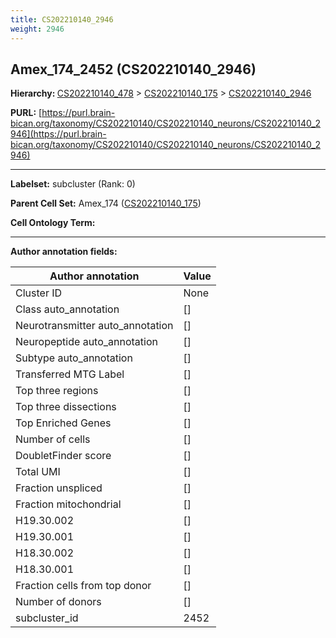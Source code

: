 ```yaml
---
title: CS202210140_2946
weight: 2946
---
```

## Amex_174_2452 (CS202210140_2946)
<b>Hierarchy: </b>
[CS202210140_478](../CS202210140_478) >
[CS202210140_175](../CS202210140_175) >
[CS202210140_2946](../CS202210140_2946)

**PURL:** [https://purl.brain-bican.org/taxonomy/CS202210140/CS202210140_neurons/CS202210140_2946](https://purl.brain-bican.org/taxonomy/CS202210140/CS202210140_neurons/CS202210140_2946)

---


**Labelset:** subcluster (Rank: 0)

**Parent Cell Set:** Amex_174 ([CS202210140_175](../CS202210140_175))



**Cell Ontology Term:** 

[MARKER GENES.]: #


---

[TRANSFERRED ANNOTATIONS.]: #


[AUTHOR ANNOTATION FIELDS.]: #


**Author annotation fields:**

| Author annotation | Value |
|-------------------|-------|
|Cluster ID|None|
|Class auto_annotation|[]|
|Neurotransmitter auto_annotation|[]|
|Neuropeptide auto_annotation|[]|
|Subtype auto_annotation|[]|
|Transferred MTG Label|[]|
|Top three regions|[]|
|Top three dissections|[]|
|Top Enriched Genes|[]|
|Number of cells|[]|
|DoubletFinder score|[]|
|Total UMI|[]|
|Fraction unspliced|[]|
|Fraction mitochondrial|[]|
|H19.30.002|[]|
|H19.30.001|[]|
|H18.30.002|[]|
|H18.30.001|[]|
|Fraction cells from top donor|[]|
|Number of donors|[]|
|subcluster_id|2452|
